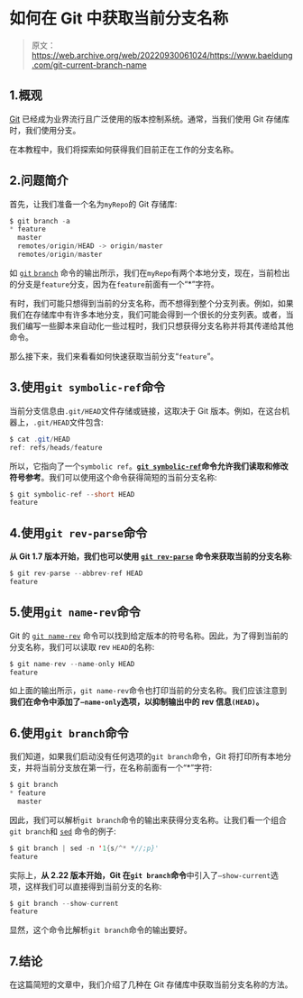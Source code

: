 # 如何在 Git 中获取当前分支名称

> 原文：<https://web.archive.org/web/20220930061024/https://www.baeldung.com/git-current-branch-name>

## 1.概观

[Git](/web/20220803043636/https://www.baeldung.com/git-guide) 已经成为业界流行且广泛使用的版本控制系统。通常，当我们使用 Git 存储库时，我们使用分支。

在本教程中，我们将探索如何获得我们目前正在工作的分支名称。

## 2.问题简介

首先，让我们准备一个名为`myRepo`的 Git 存储库:

```java
$ git branch -a
* feature
  master
  remotes/origin/HEAD -> origin/master
  remotes/origin/master
```

如 [`git` `branch`](/web/20220803043636/https://www.baeldung.com/git-guide#11-git-branching) 命令的输出所示，我们在`myRepo`有两个本地分支，现在，当前检出的分支是`feature`分支，因为在`feature`前面有一个“*”字符。

有时，我们可能只想得到当前的分支名称，而不想得到整个分支列表。例如，如果我们在存储库中有许多本地分支，我们可能会得到一个很长的分支列表。或者，当我们编写一些脚本来自动化一些过程时，我们只想获得分支名称并将其传递给其他命令。

那么接下来，我们来看看如何快速获取当前分支“`feature`”。

## 3.使用`git symbolic-ref`命令

当前分支信息由`.git/HEAD`文件存储或链接，这取决于 Git 版本。例如，在这台机器上，`.git/HEAD`文件包含:

```java
$ cat .git/HEAD
ref: refs/heads/feature 
```

所以，它指向了一个`symbolic ref`。**[`git symbolic-ref`](https://web.archive.org/web/20220803043636/https://git-scm.com/docs/git-symbolic-ref)命令允许我们读取和修改符号参考**。我们可以使用这个命令获得简短的当前分支名称:

```java
$ git symbolic-ref --short HEAD
feature 
```

## 4.使用`git rev-parse`命令

**从 Git 1.7 版本开始，我们也可以使用 [`git rev-parse`](https://web.archive.org/web/20220803043636/https://git-scm.com/docs/git-rev-parse) 命令来获取当前的分支名称**:

```java
$ git rev-parse --abbrev-ref HEAD
feature 
```

## 5.使用`git name-rev`命令

Git 的 [`git name-rev`](https://web.archive.org/web/20220803043636/https://git-scm.com/docs/git-name-rev) 命令可以找到给定版本的符号名称。因此，为了得到当前的分支名称，我们可以读取 rev `HEAD`的名称:

```java
$ git name-rev --name-only HEAD
feature
```

如上面的输出所示，`git name-rev`命令也打印当前的分支名称。我们应该注意到**我们在命令中添加了`–name-only`选项，以抑制输出中的 rev 信息`(HEAD)`。**

## 6.使用`git branch`命令

我们知道，如果我们启动没有任何选项的`git branch`命令，Git 将打印所有本地分支，并将当前分支放在第一行，在名称前面有一个“*”字符:

```java
$ git branch
* feature
  master 
```

因此，我们可以解析`git branch`命令的输出来获得分支名称。让我们看一个组合`git branch`和 [`sed`](/web/20220803043636/https://www.baeldung.com/linux/sed-editor) 命令的例子:

```java
$ git branch | sed -n '1{s/^* *//;p}'
feature 
```

实际上，**从 2.22 版本开始，Git 在`git branch`命令**中引入了`–show-current`选项，这样我们可以直接得到当前分支的名称:

```java
$ git branch --show-current
feature 
```

显然，这个命令比解析`git branch`命令的输出要好。

## 7.结论

在这篇简短的文章中，我们介绍了几种在 Git 存储库中获取当前分支名称的方法。